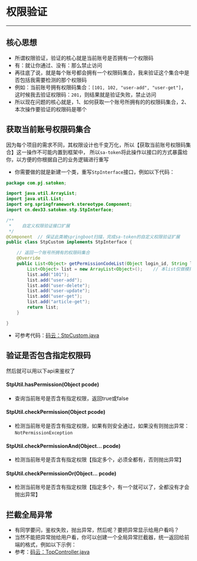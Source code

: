 # 权限验证
--- 


## 核心思想

- 所谓权限验证，验证的核心就是当前账号是否拥有一个权限码
- 有：就让你通过、没有：那么禁止访问
- 再往底了说，就是每个账号都会拥有一个权限码集合，我来验证这个集合中是否包括我需要检测的那个权限码
- 例如：当前账号拥有权限码集合：`[101, 102, "user-add", "user-get"]`，这时候我去验证权限码：`201`，则结果就是验证失败，禁止访问
- 所以现在问题的核心就是，1、如何获取一个账号所拥有的的权限码集合，2、本次操作要验证的权限码是哪个 

## 获取当前账号权限码集合
因为每个项目的需求不同，其权限设计也千变万化，所以【获取当前账号权限码集合】这一操作不可能内置到框架中，
所以`sa-token`将此操作以接口的方式暴露给你，以方便的你根据自己的业务逻辑进行重写

- 你需要做的就是新建一个类，重写`StpInterface`接口，例如以下代码：

``` java 
package com.pj.satoken;

import java.util.ArrayList;
import java.util.List;
import org.springframework.stereotype.Component;
import cn.dev33.satoken.stp.StpInterface;

/**
 *    自定义权限验证接口扩展 
 */
@Component	// 保证此类被springboot扫描，完成sa-token的自定义权限验证扩展 
public class StpCustom implements StpInterface {

	// 返回一个账号所拥有的权限码集合 
	@Override
	public List<Object> getPermissionCodeList(Object login_id, String login_key) {
		List<Object> list = new ArrayList<Object>();	// 本list仅做模拟，实际项目中要根据具体业务逻辑来查询权限
		list.add("101");
		list.add("user-add");
		list.add("user-delete");
		list.add("user-update");
		list.add("user-get");
		list.add("article-get");
		return list;
	}

}
```


- 可参考代码：[码云：StpCustom.java](https://gitee.com/sz6/sa-token/blob/master/sa-token-demo-springboot/src/main/java/com/pj/satoken/StpCustom.java)



## 验证是否包含指定权限码 
然后就可以用以下api来鉴权了

#### StpUtil.hasPermission(Object pcode)
- 查询当前账号是否含有指定权限，返回true或false 

#### StpUtil.checkPermission(Object pcode)
- 检测当前账号是否含有指定权限，如果有则安全通过，如果没有则抛出异常：`NotPermissionException`

#### StpUtil.checkPermissionAnd(Object... pcode)
- 检测当前账号是否含有指定权限【指定多个，必须全都有，否则抛出异常】

#### StpUtil.checkPermissionOr(Object... pcode)
- 检测当前账号是否含有指定权限【指定多个，有一个就可以了，全都没有才会抛出异常】




## 拦截全局异常
- 有同学要问，鉴权失败，抛出异常，然后呢？要把异常显示给用户看吗？
- 当然不能把异常抛给用户看，你可以创建一个全局异常拦截器，统一返回给前端的格式，例如以下示例：
- 参考：[码云：TopController.java](https://gitee.com/sz6/sa-token/blob/master/sa-token-demo-springboot/src/main/java/com/pj/test/TopController.java)